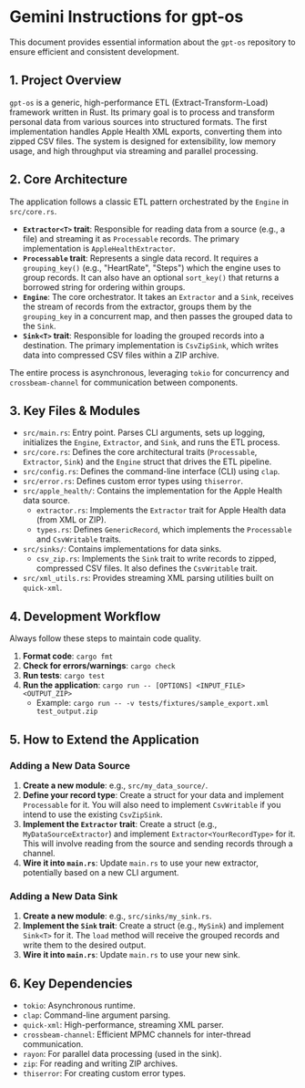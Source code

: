 # Gemini Instructions for gpt-os

This document provides essential information about the `gpt-os` repository to ensure efficient and consistent development.

## 1. Project Overview

`gpt-os` is a generic, high-performance ETL (Extract-Transform-Load) framework written in Rust. Its primary goal is to process and transform personal data from various sources into structured formats. The first implementation handles Apple Health XML exports, converting them into zipped CSV files. The system is designed for extensibility, low memory usage, and high throughput via streaming and parallel processing.

## 2. Core Architecture

The application follows a classic ETL pattern orchestrated by the `Engine` in `src/core.rs`.

-   **`Extractor<T>` trait**: Responsible for reading data from a source (e.g., a file) and streaming it as `Processable` records. The primary implementation is `AppleHealthExtractor`.
-   **`Processable` trait**: Represents a single data record. It requires a `grouping_key()` (e.g., "HeartRate", "Steps") which the engine uses to group records. It can also have an optional `sort_key()` that returns a borrowed string for ordering within groups.
-   **`Engine`**: The core orchestrator. It takes an `Extractor` and a `Sink`, receives the stream of records from the extractor, groups them by the `grouping_key` in a concurrent map, and then passes the grouped data to the `Sink`.
-   **`Sink<T>` trait**: Responsible for loading the grouped records into a destination. The primary implementation is `CsvZipSink`, which writes data into compressed CSV files within a ZIP archive.

The entire process is asynchronous, leveraging `tokio` for concurrency and `crossbeam-channel` for communication between components.

## 3. Key Files & Modules

-   `src/main.rs`: Entry point. Parses CLI arguments, sets up logging, initializes the `Engine`, `Extractor`, and `Sink`, and runs the ETL process.
-   `src/core.rs`: Defines the core architectural traits (`Processable`, `Extractor`, `Sink`) and the `Engine` struct that drives the ETL pipeline.
-   `src/config.rs`: Defines the command-line interface (CLI) using `clap`.
-   `src/error.rs`: Defines custom error types using `thiserror`.
-   `src/apple_health/`: Contains the implementation for the Apple Health data source.
    -   `extractor.rs`: Implements the `Extractor` trait for Apple Health data (from XML or ZIP).
    -   `types.rs`: Defines `GenericRecord`, which implements the `Processable` and `CsvWritable` traits.
-   `src/sinks/`: Contains implementations for data sinks.
    -   `csv_zip.rs`: Implements the `Sink` trait to write records to zipped, compressed CSV files. It also defines the `CsvWritable` trait.
-   `src/xml_utils.rs`: Provides streaming XML parsing utilities built on `quick-xml`.

## 4. Development Workflow

Always follow these steps to maintain code quality.

1.  **Format code**: `cargo fmt`
2.  **Check for errors/warnings**: `cargo check`
3.  **Run tests**: `cargo test`
4.  **Run the application**: `cargo run -- [OPTIONS] <INPUT_FILE> <OUTPUT_ZIP>`
    -   Example: `cargo run -- -v tests/fixtures/sample_export.xml test_output.zip`

## 5. How to Extend the Application

### Adding a New Data Source

1.  **Create a new module**: e.g., `src/my_data_source/`.
2.  **Define your record type**: Create a struct for your data and implement `Processable` for it. You will also need to implement `CsvWritable` if you intend to use the existing `CsvZipSink`.
3.  **Implement the `Extractor` trait**: Create a struct (e.g., `MyDataSourceExtractor`) and implement `Extractor<YourRecordType>` for it. This will involve reading from the source and sending records through a channel.
4.  **Wire it into `main.rs`**: Update `main.rs` to use your new extractor, potentially based on a new CLI argument.

### Adding a New Data Sink

1.  **Create a new module**: e.g., `src/sinks/my_sink.rs`.
2.  **Implement the `Sink` trait**: Create a struct (e.g., `MySink`) and implement `Sink<T>` for it. The `load` method will receive the grouped records and write them to the desired output.
3.  **Wire it into `main.rs`**: Update `main.rs` to use your new sink.

## 6. Key Dependencies

-   `tokio`: Asynchronous runtime.
-   `clap`: Command-line argument parsing.
-   `quick-xml`: High-performance, streaming XML parser.
-   `crossbeam-channel`: Efficient MPMC channels for inter-thread communication.
-   `rayon`: For parallel data processing (used in the sink).
-   `zip`: For reading and writing ZIP archives.
-   `thiserror`: For creating custom error types.
